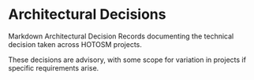 # Architectural Decisions

Markdown Architectural Decision Records documenting the technical decision
taken across HOTOSM projects.

These decisions are advisory, with some scope for variation in projects if
specific requirements arise.
